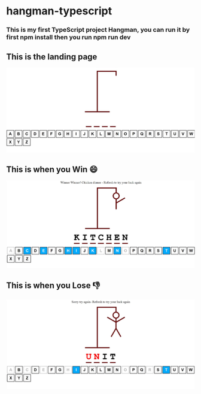 # hangman-typescript
### This is my first TypeScript project Hangman, you can run it by first npm install then you run npm run dev
## This is the landing page
<img src="./image/handman.jpg"/>





## This is when you Win 😄
<img src="./image/hangmanwinner.jpg"/>



## This is when you Lose 👎
<img src="./image/hangmanlose.jpg"/>

